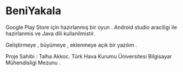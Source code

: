 # BeniYakala

Google Play Store için hazırlanmış bir oyun . 
Android studio araciligi ile hazirlanmis ve Java dili kullanilmistir.

Geliştirmeye , büyümeye  , eklenmeye açık bir yazılım .

Proje Sahibi : Talha Akkoc. 
Türk Hava Kurumu Üniversitesi Bilgisayar Mühendisligi Mezunu . 
